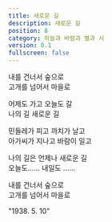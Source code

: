 ```yaml
---
title: 새로운 길
description: 새로운 길
position: 8
category: 하늘과 바람과 별과 시
version: 0.1
fullscreen: false
---
```


내를 건너서 숲으로  
고개를 넘어서 마을로  

어제도 가고 오늘도 갈  
나의 길 새로운 길  

민들레가 피고 까치가 날고  
아가씨가 지나고 바람이 일고  

나의 길은 언제나 새로운 길  
오늘도...... 내일도 ......  

내를 건너서 숲으로  
고개를 넘어서 마을로  

"1938. 5. 10"
